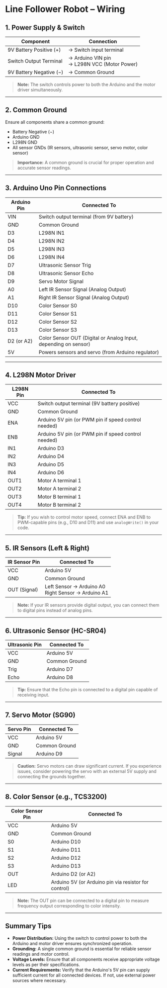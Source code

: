 
# Line Follower Robot – Wiring 

## 1. Power Supply & Switch

| Component               | Connection                                     |
| ----------------------- | ---------------------------------------------- |
| 9V Battery Positive (+) | → Switch input terminal                        |
| Switch Output Terminal  | → Arduino VIN pin<br>→ L298N VCC (Motor Power) |
| 9V Battery Negative (−) | → Common Ground                                |

> **Note:** The switch controls power to both the Arduino and the motor driver simultaneously.

---

## 2. Common Ground

Ensure all components share a common ground:

* Battery Negative (−)
* Arduino GND
* L298N GND
* All sensor GNDs (IR sensors, ultrasonic sensor, servo motor, color sensor)

> **Importance:** A common ground is crucial for proper operation and accurate sensor readings.

---

## 3. Arduino Uno Pin Connections

| Arduino Pin | Connected To                                                    |
| ----------- | --------------------------------------------------------------- |
| VIN         | Switch output terminal (from 9V battery)                        |
| GND         | Common Ground                                                   |
| D3          | L298N IN1                                                       |
| D4          | L298N IN2                                                       |
| D5          | L298N IN3                                                       |
| D6          | L298N IN4                                                       |
| D7          | Ultrasonic Sensor Trig                                          |
| D8          | Ultrasonic Sensor Echo                                          |
| D9          | Servo Motor Signal                                              |
| A0          | Left IR Sensor Signal (Analog Output)                           |
| A1          | Right IR Sensor Signal (Analog Output)                          |
| D10         | Color Sensor S0                                                 |
| D11         | Color Sensor S1                                                 |
| D12         | Color Sensor S2                                                 |
| D13         | Color Sensor S3                                                 |
| D2 (or A2)  | Color Sensor OUT (Digital or Analog Input, depending on sensor) |
| 5V          | Powers sensors and servo (from Arduino regulator)               |

---

## 4. L298N Motor Driver

| L298N Pin | Connected To                                        |
| --------- | --------------------------------------------------- |
| VCC       | Switch output terminal (9V battery positive)        |
| GND       | Common Ground                                       |
| ENA       | Arduino 5V pin (or PWM pin if speed control needed) |
| ENB       | Arduino 5V pin (or PWM pin if speed control needed) |
| IN1       | Arduino D3                                          |
| IN2       | Arduino D4                                          |
| IN3       | Arduino D5                                          |
| IN4       | Arduino D6                                          |
| OUT1      | Motor A terminal 1                                  |
| OUT2      | Motor A terminal 2                                  |
| OUT3      | Motor B terminal 1                                  |
| OUT4      | Motor B terminal 2                                  |

> **Tip:** If you wish to control motor speed, connect ENA and ENB to PWM-capable pins (e.g., D10 and D11) and use `analogWrite()` in your code.

---

## 5. IR Sensors (Left & Right)

| IR Sensor Pin | Connected To                                          |
| ------------- | ----------------------------------------------------- |
| VCC           | Arduino 5V                                            |
| GND           | Common Ground                                         |
| OUT (Signal)  | Left Sensor → Arduino A0<br>Right Sensor → Arduino A1 |

> **Note:** If your IR sensors provide digital output, you can connect them to digital pins instead of analog pins.

---

## 6. Ultrasonic Sensor (HC-SR04)

| Ultrasonic Pin | Connected To  |
| -------------- | ------------- |
| VCC            | Arduino 5V    |
| GND            | Common Ground |
| Trig           | Arduino D7    |
| Echo           | Arduino D8    |

> **Tip:** Ensure that the Echo pin is connected to a digital pin capable of receiving input.

---

## 7. Servo Motor (SG90)

| Servo Pin | Connected To  |
| --------- | ------------- |
| VCC       | Arduino 5V    |
| GND       | Common Ground |
| Signal    | Arduino D9    |

> **Caution:** Servo motors can draw significant current. If you experience issues, consider powering the servo with an external 5V supply and connecting the grounds together.

---

## 8. Color Sensor (e.g., TCS3200)

| Color Sensor Pin | Connected To                                         |
| ---------------- | ---------------------------------------------------- |
| VCC              | Arduino 5V                                           |
| GND              | Common Ground                                        |
| S0               | Arduino D10                                          |
| S1               | Arduino D11                                          |
| S2               | Arduino D12                                          |
| S3               | Arduino D13                                          |
| OUT              | Arduino D2 (or A2)                                   |
| LED              | Arduino 5V (or Arduino pin via resistor for control) |

> **Note:** The OUT pin can be connected to a digital pin to measure frequency output corresponding to color intensity.

---

## Summary Tips

* **Power Distribution:** Using the switch to control power to both the Arduino and motor driver ensures synchronized operation.
* **Grounding:** A single common ground is essential for reliable sensor readings and motor control.
* **Voltage Levels:** Ensure that all components receive appropriate voltage levels as per their specifications.
* **Current Requirements:** Verify that the Arduino's 5V pin can supply sufficient current for all connected devices. If not, use external power sources where necessary.

